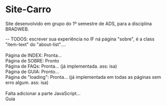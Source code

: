 # Site-Carro
 Site desenvolvido em grupo do 1º semestre de ADS, para a disciplina BRADWEB.

-- TODOS: escrever sua experiência no IF ná página "sobre", é a class "item-text" do "about-list"....
<br><br>
Página de INDEX: Pronta...<br>
Página de SOBRE: Pronto<br>
Página de FAQs: Pronta... (já implementada. ass: isa)<br>
Página de GUIA: Pronto... <br>
Página de "loading": Pronta... (já implementada em todas as páginas sem erro algum. ass: isa)<br><br>
Falta adicionar a parte JavaScript...<br>
Guia <br><br>


